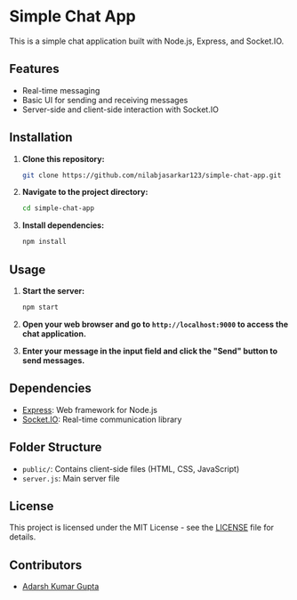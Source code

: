 # Simple Chat App

This is a simple chat application built with Node.js, Express, and Socket.IO.

## Features

- Real-time messaging
- Basic UI for sending and receiving messages
- Server-side and client-side interaction with Socket.IO

## Installation

1. **Clone this repository:**

    ```bash
    git clone https://github.com/nilabjasarkar123/simple-chat-app.git
    ```

2. **Navigate to the project directory:**

    ```bash
    cd simple-chat-app
    ```

3. **Install dependencies:**

    ```bash
    npm install
    ```

## Usage

1. **Start the server:**

    ```bash
    npm start
    ```

2. **Open your web browser and go to `http://localhost:9000` to access the chat application.**

3. **Enter your message in the input field and click the "Send" button to send messages.**

## Dependencies

- [Express](https://expressjs.com/): Web framework for Node.js
- [Socket.IO](https://socket.io/): Real-time communication library

## Folder Structure

- `public/`: Contains client-side files (HTML, CSS, JavaScript)
- `server.js`: Main server file

## License

This project is licensed under the MIT License - see the [LICENSE](LICENSE) file for details.

## Contributors
- [Adarsh Kumar Gupta](https://github.com/akgupta5799)
